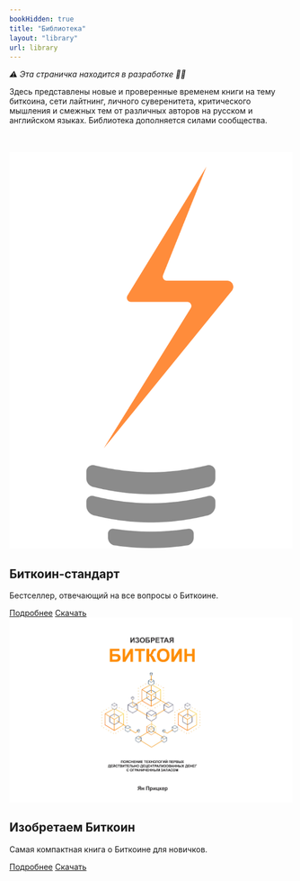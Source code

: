 ```yaml
---
bookHidden: true
title: "Библиотека"
layout: "library"
url: library
---
```


<div class="intro-text">

<i>⚠️ Эта страничка находится в разработке 👷‍♂️</i>

Здесь представлены новые и проверенные временем книги на тему биткоина, сети лайтнинг, личного суверенитета, критического мышления и смежных тем от различных авторов на русском и английском языках. Библиотека дополняется силами сообщества.
</div>
</br>
</br>
<div class="custom-page">

<div class="card">
    <img src="/svg/logo_white.svg" alt="Example 1">
    <div class="card-content">
        <h2>Биткоин-стандарт</h2>
        <p>Бестселлер, отвечающий на все вопросы о Биткоине.</p>
        <div class="button-group">
            <a href="/path/to/resource1" class="button">Подробнее</a>
            <a href="/path/to/resource1" class="button">Скачать</a>
        </div>
    </div>
</div>

<!-- http://localhost:1313/img/148.png -->

<div class="card">
    <img src="/img/148.png" alt="Example 1">
    <div class="card-content">
        <h2>Изобретаем Биткоин</h2>
        <p>Самая компактная книга о Биткоине для новичков.</p>
        <div class="button-group">
            <a href="/izobretaem-bitkoin" class="button">Подробнее</a>
            <a href="/path/to/resource1" class="button">Скачать</a>
        </div>
    </div>
</div>

<!-- Add more cards as needed -->
</br>
</div>
